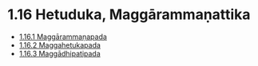 

# 1.16 Hetuduka, Maggārammaṇattika

* [1.16.1 Maggārammaṇapada](1.16/1.16.1.md)
* [1.16.2 Maggahetukapada](1.16/1.16.2.md)
* [1.16.3 Maggādhipatipada](1.16/1.16.3.md)



